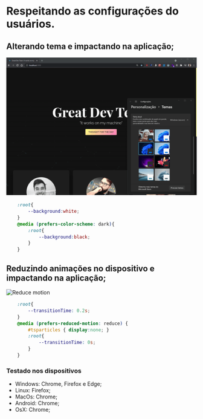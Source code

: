 # Respeitando as configurações do usuários.

## Alterando tema e impactando na aplicação;
![Dark to light](./src/images/darktolight.gif)
 
```SCSS
    :root{
        --background:white; 
    }
    @media (prefers-color-scheme: dark){
        :root{
            --background:black; 
        }
    }
```

## Reduzindo animações no dispositivo e impactando na aplicação;
![Reduce motion](./src/images/motion.gif)

```SCSS
    :root{
        --transitionTime: 0.2s;
    }
    @media (prefers-reduced-motion: reduce) {
        #tsparticles { display:none; }
        :root{
            --transitionTime: 0s;
        }
    }
``` 

### Testado nos dispositivos
- Windows: Chrome, Firefox e Edge;
- Linux: Firefox;
- MacOs: Chrome;
- Android: Chrome;
- OsX: Chrome;
